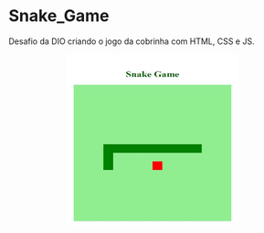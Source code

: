 # Snake_Game
Desafio da DIO criando o jogo da cobrinha com HTML, CSS e JS.

<p align="center"><img width="300" height="300" src="./toReadme/01.jpg"></p>